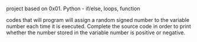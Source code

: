 project based on 0x01. Python - if/else, loops, function

codes that will program will assign a random signed number to the variable number each time it is executed. Complete the source code in order to print whether the number stored in the variable number is positive or negative.
